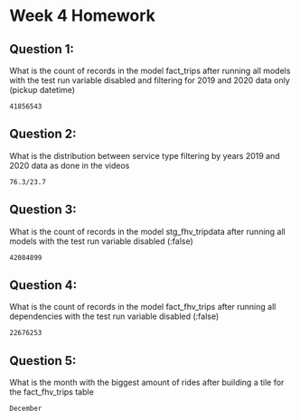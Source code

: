 # Week 4 Homework

## Question 1:
What is the count of records in the model fact_trips after running all models with the test run variable disabled and filtering for 2019 and 2020 data only (pickup datetime)

	41856543

## Question 2:
What is the distribution between service type filtering by years 2019 and 2020 data as done in the videos

	76.3/23.7

## Question 3:
What is the count of records in the model stg_fhv_tripdata after running all models with the test run variable disabled (:false)

	42084899

## Question 4:
What is the count of records in the model fact_fhv_trips after running all dependencies with the test run variable disabled (:false)

	22676253

## Question 5:
What is the month with the biggest amount of rides after building a tile for the fact_fhv_trips table

	December